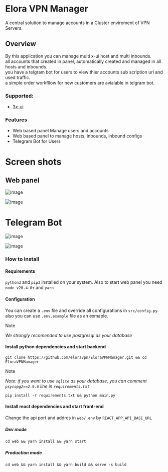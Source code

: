 # Elora VPN Manager
A central solution to manage accounts in a Cluster enviroment of VPN Servers.

## Overview
By this application you can manage multi x-ui host and multi inbounds.  
all accounts that created in panel, automatically created and managed in all hosts and inbounds.  
you have a telgram bot for users to view thier accounts sub scription url and used traffic.  
a simple order workfllow for new customers are avialable in telgram bot.  



### Supported:
- [3x-ui](https://github.com/MHSanaei/3x-ui)

### Features
- Web based panel Manage users and accounts
- Web based panel to manage hosts, inbounds, inbound configs
- Telegram Bot for Users


# Screen shots
## Web panel
![image](https://github.com/eloravpn/EloraVPNManager/assets/125687916/b738eba4-1569-40bc-b492-af9cd7cbf4c0)

![image](https://github.com/eloravpn/EloraVPNManager/assets/125687916/5a2e927e-4ff2-4f5b-8c10-e2ce31a2e106)


# Telegram Bot

![image](https://github.com/eloravpn/EloraVPNManager/assets/125687916/71a26896-5275-4b60-bde6-5d803dc2130d)

![image](https://github.com/eloravpn/EloraVPNManager/assets/125687916/ef5748a1-b8f3-445e-98df-a6bc1651666d)

### How to install
#### Requirements
``python3`` and ``pip3`` installed on your system.
Also to start web panel you need `node v20.4.0+` and `yarn`

#### Configuration
You can create a `.env` file and override all configurations in `src/config.py`.
also you can use `.env.example` file as an exmaple.

> [!NOTE]
> *We  strongly recomended to use postgresql as your database*
#### Install python dependencies and start backend

`git clone https://github.com/eloravpn/EloraVPNManager.git && cd EloraVPNManager`

> [!NOTE]
> *Note: if you want to use `sqlite` as your database, you can comment `psycopg2==2.9.6` line in `requirements.txt`*

`pip install -r requirements.txt && python main.py`

#### Install react dependencies and start front-end

Change the api port and addres in `web/.env` by `REACT_APP_API_BASE_URL`

##### Dev mode

`cd web && yarn install && yarn start`

##### Production mode

`cd web && yarn install && yarn build && serve -s build`



